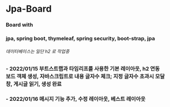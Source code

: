 # Jpa-Board
### Board with 
### jpa, spring boot, thymeleaf, spring security, boot-strap, jpa
###### 데이터베이스는 일단 h2 로 작업중

### - 2022/01/15 부트스트랩과 타임리프를 사용한 기본 레이아웃, h2 연동 보드 객체 생성, 자바스크립트로 내용 글자수 체크; 지정 글자수 초과시 모달 창, 게시글 읽기, 생성 완료
### - 2022/01/16 메시지 기능 추가, 수정 레이아웃, 베스트 레이아웃
